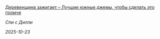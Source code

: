<!--2025-10-23 20:10:37-->
<div class="yb">
  <a class="nodecor" href="/index.html?rok-muzyka/derevenshchina_zajigaet_luchshie_jujnye_djemy_chtoby_sdelat_eto_gromche">
    <img class="preview" data-videoid="https://rutube.ru/play/embed/http://rutube.ru/video/3ce482585821cbb88046b348ed3407d1/" src="http://pic.rutubelist.ru/video/2025-10-23/67/7f/677f89043f84d41310b5b505a5dd0c59.jpg" align="left" alt="">
  </a>
  <div class="inlbl text">
    <p><a class="nodecor" href="/index.html?rok-muzyka/derevenshchina_zajigaet_luchshie_jujnye_djemy_chtoby_sdelat_eto_gromche">Деревенщина зажигает – Лучшие южные джемы, чтобы сделать это громче</a></p>
    <p><i class="smaller2">Спи с Дилли</i></p>
    <i class="smaller3">2025-10-23</i>
  </div>
</div>
